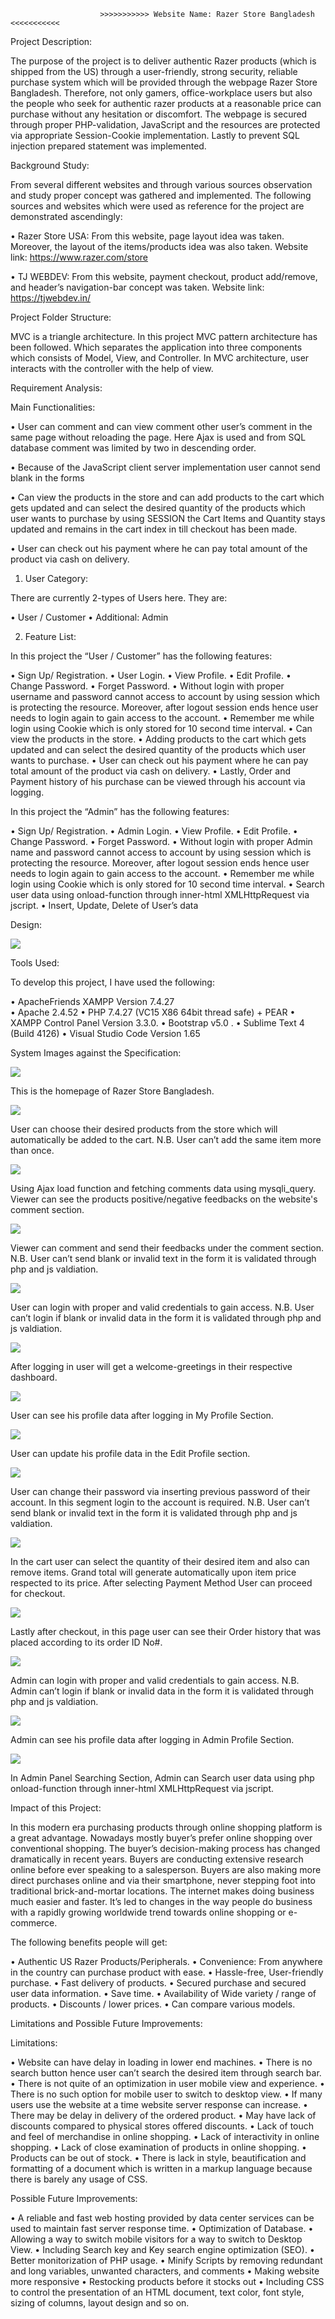                         >>>>>>>>>>> Website Name: Razer Store Bangladesh <<<<<<<<<<<

Project Description:

The purpose of the project is to deliver authentic Razer products (which is shipped from the US) through a user-friendly, strong security, reliable purchase system which will be provided through the webpage Razer Store Bangladesh. Therefore, not only gamers, office-workplace users but also the people who seek for authentic razer products at a reasonable price can purchase without any hesitation or discomfort. The webpage is secured through proper PHP-validation, JavaScript and the resources are protected via appropriate Session-Cookie implementation. Lastly to prevent SQL injection prepared statement was implemented.

Background Study:

From several different websites and through various sources observation and study proper concept was gathered and implemented. 
The following sources and websites which were used as reference for the project are demonstrated ascendingly:

•	Razer Store USA: From this website, page layout idea was taken. Moreover, the layout of the items/products idea was also taken. Website link: https://www.razer.com/store

•	TJ WEBDEV: From this website, payment checkout, product add/remove, and header’s navigation-bar concept was taken. Website link: https://tjwebdev.in/

Project Folder Structure:

MVC is a triangle architecture. In this project MVC pattern architecture has been followed. Which separates the application into three components which consists of Model, View, and Controller. In MVC architecture, user interacts with the controller with the help of view. 

Requirement Analysis:

Main Functionalities:


•	User can comment and can view comment other user’s comment in the same page without reloading the page. Here Ajax is used and from SQL database comment was limited by two in descending order.

•	Because of the JavaScript client server implementation user cannot send blank in the forms

•	Can view the products in the store and can add products to the cart which gets updated and can select the desired quantity of the products which user wants to purchase by using SESSION the Cart Items and Quantity stays updated and remains in the cart index in till checkout has been made.

•	User can check out his payment where he can pay total amount of the product via cash on delivery.


1.	User Category:

There are currently 2-types of Users here. They are:

•	User / Customer
•	Additional: Admin

2.	Feature List:

In this project the “User / Customer” has the following features:

•	Sign Up/ Registration.
•	User Login.
•	View Profile.
•	Edit Profile.
•	Change Password.
•	Forget Password.
•	Without login with proper username and password cannot access to account by using session which is protecting the resource. Moreover, after logout session ends hence user needs to login again to gain access to the account.
•	Remember me while login using Cookie which is only stored for 10 second time interval.
•	Can view the products in the store.
•	Adding products to the cart which gets updated and can select the desired quantity of the products which user wants to purchase.
•	User can check out his payment where he can pay total amount of the product via cash on delivery.
•	Lastly, Order and Payment history of his purchase can be viewed through his account via logging.

In this project the “Admin” has the following features:

•	Sign Up/ Registration.
•	Admin Login.
•	View Profile.
•	Edit Profile.
•	Change Password.
•	Forget Password.
•	Without login with proper Admin name and password cannot access to account by using session which is protecting the resource. Moreover, after logout session ends hence user needs to login again to gain access to the account.
•	Remember me while login using Cookie which is only stored for 10 second time interval.
•	Search user data using onload-function through inner-html XMLHttpRequest via jscript.
•	Insert, Update, Delete of User’s data

Design:
 
<img src="img_for_readme/design.png">

Tools Used:

To develop this project, I have used the following:

•  ApacheFriends XAMPP Version 7.4.27	
• Apache 2.4.52
• PHP 7.4.27 (VC15 X86 64bit thread safe) + PEAR
• XAMPP Control Panel Version 3.3.0.
• Bootstrap v5.0	.
• Sublime Text 4 (Build 4126)
• Visual Studio Code Version 1.65

System Images against the Specification:

 <img src="img_for_readme/1_home.png">

This is the homepage of Razer Store Bangladesh.

 <img src="img_for_readme/2_store.png">

User can choose their desired products from the store which will automatically be added to the cart.
N.B. User can’t add the same item more than once.

 <img src="img_for_readme/3_comment-section.png">

Using Ajax load function and fetching comments data using mysqli_query. Viewer can see the products positive/negative feedbacks on the website's comment section.

 <img src="img_for_readme/4_comment-validation-footer.png">

Viewer can comment and send their feedbacks under the comment section.
N.B. User can’t send blank or invalid text in the form it is validated through php and js valdiation.

 <img src="img_for_readme/5_user-validation.png">

User can login with proper and valid credentials to gain access.
N.B. User can’t login if blank or invalid data in the form it is validated through php and js valdiation.

 <img src="img_for_readme/6-User_dashboard.png">

After logging in user will get a welcome-greetings in their respective dashboard.

 <img src="img_for_readme/7-User_profile_details.png">

User can see his profile data after logging in My Profile Section.

 <img src="img_for_readme/8-User_edit_profile.png">

User can update his profile data in the Edit Profile section.

<img src="img_for_readme/9-User_change-password.png">
 
User can change their password via inserting previous password of their account. In this segment login to the account is required.
N.B. User can’t send blank or invalid text in the form it is validated through php and js valdiation.
 

<img src="img_for_readme/10_user-order-place.png">

In the cart user can select the quantity of their desired item and also can remove items. Grand total will generate automatically upon item price respected to its price. After selecting Payment Method User can proceed for checkout.

 <img src="img_for_readme/11_order-history.png">

Lastly after checkout, in this page user can see their Order history that was placed according to its order ID No#.

 <img src="img_for_readme/12_admin-login.png">

Admin can login with proper and valid credentials to gain access.
N.B. Admin can’t login if blank or invalid data in the form it is validated through php and js valdiation.

 <img src="img_for_readme/13_admin-profile_details.png">

Admin can see his profile data after logging in Admin Profile Section.

 <img src="img_for_readme/14_search-user_data.png">

In Admin Panel Searching Section, Admin can Search user data using php onload-function through inner-html XMLHttpRequest via jscript.

Impact of this Project:

In this modern era purchasing products through online shopping platform is a great advantage. Nowadays mostly buyer’s prefer online shopping over conventional shopping. The buyer’s decision-making process has changed dramatically in recent years. Buyers are conducting extensive research online before ever speaking to a salesperson. Buyers are also making more direct purchases online and via their smartphone, never stepping foot into traditional brick-and-mortar locations. The internet makes doing business much easier and faster. It’s led to changes in the way people do business with a rapidly growing worldwide trend towards online shopping or e-commerce.

The following benefits people will get:

•	Authentic US Razer Products/Peripherals.
•	Convenience: From anywhere in the country can purchase product with ease.
•	Hassle-free, User-friendly purchase.
•	Fast delivery of products.
•	Secured purchase and secured user data information.
•	Save time. 
•	Availability of Wide variety / range of products.
•	Discounts / lower prices.
•	Can compare various models.

Limitations and Possible Future Improvements:

Limitations:

•	Website can have delay in loading in lower end machines.
•	There is no search button hence user can’t search the desired item through search bar.
•	There is not quite of an optimization in user mobile view and experience.
•	There is no such option for mobile user to switch to desktop view.
•	If many users use the website at a time website server response can increase.
•	There may be delay in delivery of the ordered product.
•	May have lack of discounts compared to physical stores offered discounts.
•	Lack of touch and feel of merchandise in online shopping.
•	Lack of interactivity in online shopping.
•	Lack of close examination of products in online shopping. 
•	Products can be out of stock.
•	There is lack in style, beautification and formatting of a document which is written in a markup language because there is barely any usage of CSS.

Possible Future Improvements:

•	A reliable and fast web hosting provided by data center services can be used to maintain fast server response time.
•	Optimization of Database.
•	Allowing a way to switch mobile visitors for a way to switch to Desktop View.
•	Including Search key and Key search engine optimization (SEO).
•	Better monitorization of PHP usage.
•	Minify Scripts by removing redundant and long variables, unwanted characters, and comments
•	Making website more responsive
•	Restocking products before it stocks out
•	Including CSS to control the presentation of an HTML document, text color, font style, sizing of columns, layout design and so on.
